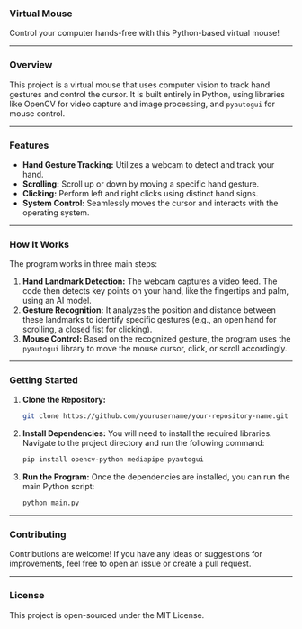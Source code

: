  
### Virtual Mouse

Control your computer hands-free with this Python-based virtual mouse\!

-----

### **Overview**

This project is a virtual mouse that uses computer vision to track hand gestures and control the cursor. It is built entirely in Python, using libraries like OpenCV for video capture and image processing, and `pyautogui` for mouse control.

-----

### **Features**

  * **Hand Gesture Tracking:** Utilizes a webcam to detect and track your hand.
  * **Scrolling:** Scroll up or down by moving a specific hand gesture.
  * **Clicking:** Perform left and right clicks using distinct hand signs.
  * **System Control:** Seamlessly moves the cursor and interacts with the operating system.

-----

### **How It Works**

The program works in three main steps:

1.  **Hand Landmark Detection:** The webcam captures a video feed. The code then detects key points on your hand, like the fingertips and palm, using an AI model.
2.  **Gesture Recognition:** It analyzes the position and distance between these landmarks to identify specific gestures (e.g., an open hand for scrolling, a closed fist for clicking).
3.  **Mouse Control:** Based on the recognized gesture, the program uses the `pyautogui` library to move the mouse cursor, click, or scroll accordingly.

-----

### **Getting Started**

1.  **Clone the Repository:**

    ```bash
    git clone https://github.com/yourusername/your-repository-name.git
    ```

2.  **Install Dependencies:**
    You will need to install the required libraries. Navigate to the project directory and run the following command:

    ```bash
    pip install opencv-python mediapipe pyautogui
    ```

3.  **Run the Program:**
    Once the dependencies are installed, you can run the main Python script:

    ```bash
    python main.py
    ```

-----

### **Contributing**

Contributions are welcome\! If you have any ideas or suggestions for improvements, feel free to open an issue or create a pull request.

-----

### **License**

This project is open-sourced under the MIT License.
